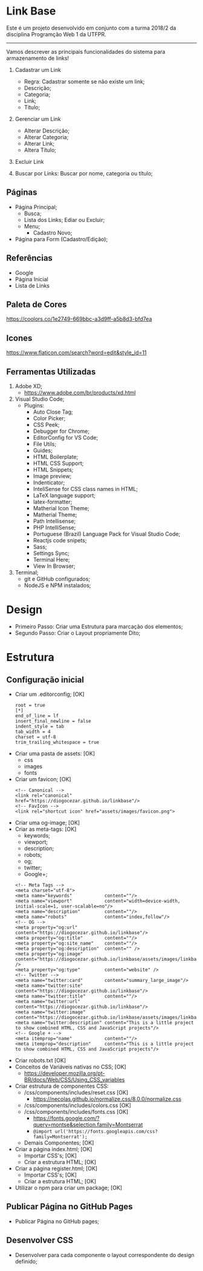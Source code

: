 # Link Base

Este é um projeto desenvolvido em conjunto com a turma 2018/2 da disciplina Programção Web 1 da UTFPR.

---

Vamos descrever as principais funcionalidades do sistema para armazenamento de links!

1. Cadastrar um Link
    * Regra: Cadastrar somente se não existe um link;
    * Descrição;
    * Categoria;
    * Link;
    * Título;

2. Gerenciar um Link
    * Alterar Descrição;
    * Alterar Categoria;
    * Alterar Link;
    * Altera  Título;

3. Excluir Link

4. Buscar por Links:
    Buscar por nome, categoria ou título;

## Páginas

- Página Principal;
    - Busca;
    - Lista dos Links;
        Ediar ou Excluir;
    - Menu;
        - Cadastro Novo;
- Página para Form (Cadastro/Edição);

## Referências

- Google
- Página Inicial
- Lista de Links

## Paleta de Cores

https://coolors.co/1e2749-669bbc-a3d9ff-a5b8d3-bfd7ea

## Icones

https://www.flaticon.com/search?word=edit&style_id=11

## Ferramentas Utilizadas

1. Adobe XD;
    - https://www.adobe.com/br/products/xd.html
2. Visual Studio Code;
    - Plugins:
        * Auto Close Tag;
        * Color Picker;
        * CSS Peek;
        * Debugger for Chrome;
        * EditorConfig for VS Code;
        * File Utils;
        * Guides;
        * HTML Boilerplate;
        * HTML CSS Support;
        * HTML Snippets;
        * Image preview;
        * Indenticator;
        * InteliSense for CSS class names in HTML;
        * LaTeX language support;
        * latex-formatter;
        * Matherial Icon Theme;
        * Matherial Theme;
        * Path Intellisense;
        * PHP IntelliSense;
        * Portuguese (Brazil) Language Pack for Visual Studio Code;
        * Reactjs code snipets;
        * Sass;
        * Settings Sync;
        * Terminal Here;
        * View In Browser;
3. Terminal;
    * git e GitHub configurados;
    * NodeJS e NPM instalados;

# Design

- Primeiro Passo: Criar uma Estrutura para marcação dos elementos;
- Segundo Passo: Criar o Layout propriamente Dito;

# Estrutura

## Configuração inicial

* Criar um .editorconfig; [OK]
    ```
    root = true
    [*]
    end_of_line = lf
    insert_final_newline = false
    indent_style = tab
    tab_width = 4
    charset = utf-8
    trim_trailing_whitespace = true
    ```
* Criar uma pasta de assets: [OK]
    * css
    * images
    * fonts
* Criar um favicon; [OK]
    ```
    <!-- Canonical -->
    <link rel="canonical" href="https://diogocezar.github.io/linkbase"/>
	<!-- FavIcon -->
    <link rel="shortcut icon" href="assets/images/favicon.png">
    ```
* Criar uma og-image; [OK]
* Criar as meta-tags: [OK]
    * keywords;
    * viewport;
    * description;
    * robots;
    * og;
    * twitter;
    * Google+;
    ```
    <!-- Meta Tags -->
    <meta charset="utf-8">
    <meta name="keywords"            content=""/>
    <meta name="viewport"            content="width=device-width, initial-scale=1, user-scalable=no"/>
    <meta name="description"         content=""/>
    <meta name="robots"              content="index,follow"/>
    <!-- OG -->
    <meta property="og:url"          content="https://diogocezar.github.io/linkbase"/>
    <meta property="og:title"        content=""/>
    <meta property="og:site_name"    content=""/>
    <meta property="og:description"  content="" />
    <meta property="og:image"        content="https://diogocezar.github.io/linkbase/assets/images/linkbase.jpg" />
    <meta property="og:type"         content="website" />
    <!-- Twitter -->
    <meta name="twitter:card"        content="summary_large_image"/>
    <meta name="twitter:site"        content="https://diogocezar.github.io/linkbase"/>
    <meta name="twitter:title"       content=""/>
    <meta name="twitter:url"         content="https://diogocezar.github.io/linkbase"/>
    <meta name="twitter:image"       content="https://diogocezar.github.io/linkbase/assets/images/linkbase.jpg"/>
    <meta name="twitter:description" content="This is a little project to show combined HTML, CSS and JavaScript projects"/>
    <!-- Google + -->
    <meta itemprop="name"            content=""/>
    <meta itemprop="description"     content="This is a little project to show combined HTML, CSS and JavaScript projects"/>
    ```
* Criar robots.txt [OK]
* Conceitos de Variáveis nativas no CSS; [OK]
    * https://developer.mozilla.org/pt-BR/docs/Web/CSS/Using_CSS_variables
* Criar estrutura de componentes CSS:
    * /css/components/includes/reset.css [OK]
        * https://necolas.github.io/normalize.css/8.0.0/normalize.css
    * /css/components/includes/colors.css [OK]
    * /css/components/includes/fonts.css [OK]
        * https://fonts.google.com/?query=montse&selection.family=Montserrat
        * ``` @import url('https://fonts.googleapis.com/css?family=Montserrat'); ```
	* Demais Componentes; [OK]
* Criar a página index.html; [OK]
    * Importar CSS's; [OK]
    * Criar a estrutura HTML; [OK]
* Criar a página register.html; [OK]
    * Importar CSS's; [OK]
    * Criar a estrutura HTML; [OK]
* Utilizar o npm para criar um package; [OK]

## Publicar Página no GitHub Pages

* Publicar Página no GitHub pages;

## Desenvolver CSS

* Desenvolver para cada componente o layout correspondente do design definido;